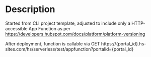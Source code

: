 # Description

Started from CLI project template, adjusted to include only a HTTP-accessible App Function as per https://developers.hubspot.com/docs/platform/platform-versioning

After deployment, function is callable via GET https://{portal_id}.hs-sites.com/hs/serverless/test/appfunction?portalid={portal_id}